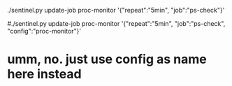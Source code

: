 
./sentinel.py update-job proc-monitor '{"repeat":"5min", "job":"ps-check"}'

#./sentinel.py update-job proc-monitor '{"repeat":"5min", "job":"ps-check", "config":"proc-monitor"}'
#  umm, no.  just use config as name here instead








